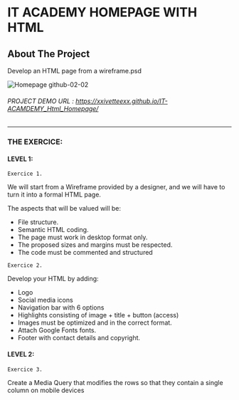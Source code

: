# IT ACADEMY HOMEPAGE WITH HTML


<!-- ABOUT THE PROJECT -->
## About The Project

Develop an HTML page from a wireframe.psd

![Homepage github-02-02](https://user-images.githubusercontent.com/48102806/106180702-f2216780-619c-11eb-8a17-57bfd1a831fd.jpg)



###### PROJECT DEMO URL : https://xxivetteexx.github.io/IT-ACAMDEMY_Html_Homepage/
<hr>

### THE EXERCICE:

#### LEVEL 1:

```Exercice 1.```

We will start from a Wireframe provided by a designer, and we will have to turn it into a formal HTML page. 

The aspects that will be valued will be:

- File structure.
- Semantic HTML coding.
- The page must work in desktop format only.
- The proposed sizes and margins must be respected.
- The code must be commented and structured


```Exercice 2.```

Develop your HTML by adding:

- Logo
- Social media icons
- Navigation bar with 6 options
- Highlights consisting of image + title + button (access)
- Images must be optimized and in the correct format.
- Attach Google Fonts fonts.
- Footer with contact details and copyright.


#### LEVEL 2:

```Exercice 3.```

Create a Media Query that modifies the rows so that they contain a single column on mobile devices

